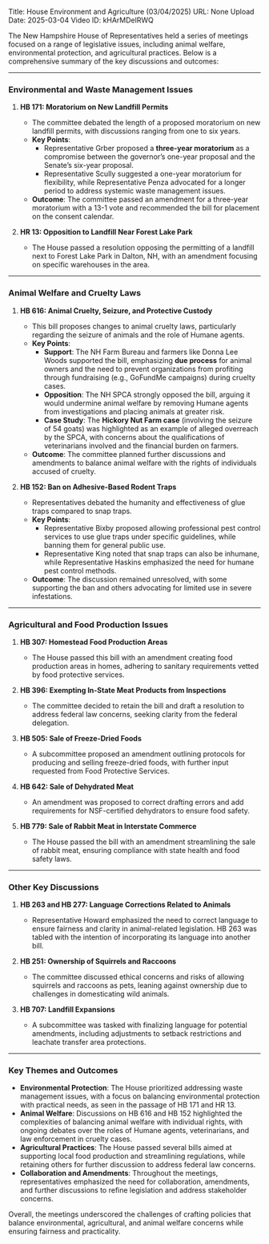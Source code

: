 Title: House Environment and Agriculture (03/04/2025)
URL: None
Upload Date: 2025-03-04
Video ID: kHArMDelRWQ

The New Hampshire House of Representatives held a series of meetings focused on a range of legislative issues, including animal welfare, environmental protection, and agricultural practices. Below is a comprehensive summary of the key discussions and outcomes:

---

### **Environmental and Waste Management Issues**

1. **HB 171: Moratorium on New Landfill Permits**  
   - The committee debated the length of a proposed moratorium on new landfill permits, with discussions ranging from one to six years.  
   - **Key Points**:  
     - Representative Grber proposed a **three-year moratorium** as a compromise between the governor’s one-year proposal and the Senate’s six-year proposal.  
     - Representative Scully suggested a one-year moratorium for flexibility, while Representative Penza advocated for a longer period to address systemic waste management issues.  
   - **Outcome**: The committee passed an amendment for a three-year moratorium with a 13-1 vote and recommended the bill for placement on the consent calendar.

2. **HR 13: Opposition to Landfill Near Forest Lake Park**  
   - The House passed a resolution opposing the permitting of a landfill next to Forest Lake Park in Dalton, NH, with an amendment focusing on specific warehouses in the area.

---

### **Animal Welfare and Cruelty Laws**

1. **HB 616: Animal Cruelty, Seizure, and Protective Custody**  
   - This bill proposes changes to animal cruelty laws, particularly regarding the seizure of animals and the role of Humane agents.  
   - **Key Points**:  
     - **Support**: The NH Farm Bureau and farmers like Donna Lee Woods supported the bill, emphasizing **due process** for animal owners and the need to prevent organizations from profiting through fundraising (e.g., GoFundMe campaigns) during cruelty cases.  
     - **Opposition**: The NH SPCA strongly opposed the bill, arguing it would undermine animal welfare by removing Humane agents from investigations and placing animals at greater risk.  
     - **Case Study**: The **Hickory Nut Farm case** (involving the seizure of 54 goats) was highlighted as an example of alleged overreach by the SPCA, with concerns about the qualifications of veterinarians involved and the financial burden on farmers.  
   - **Outcome**: The committee planned further discussions and amendments to balance animal welfare with the rights of individuals accused of cruelty.

2. **HB 152: Ban on Adhesive-Based Rodent Traps**  
   - Representatives debated the humanity and effectiveness of glue traps compared to snap traps.  
   - **Key Points**:  
     - Representative Bixby proposed allowing professional pest control services to use glue traps under specific guidelines, while banning them for general public use.  
     - Representative King noted that snap traps can also be inhumane, while Representative Haskins emphasized the need for humane pest control methods.  
   - **Outcome**: The discussion remained unresolved, with some supporting the ban and others advocating for limited use in severe infestations.

---

### **Agricultural and Food Production Issues**

1. **HB 307: Homestead Food Production Areas**  
   - The House passed this bill with an amendment creating food production areas in homes, adhering to sanitary requirements vetted by food protective services.

2. **HB 396: Exempting In-State Meat Products from Inspections**  
   - The committee decided to retain the bill and draft a resolution to address federal law concerns, seeking clarity from the federal delegation.

3. **HB 505: Sale of Freeze-Dried Foods**  
   - A subcommittee proposed an amendment outlining protocols for producing and selling freeze-dried foods, with further input requested from Food Protective Services.

4. **HB 642: Sale of Dehydrated Meat**  
   - An amendment was proposed to correct drafting errors and add requirements for NSF-certified dehydrators to ensure food safety.

5. **HB 779: Sale of Rabbit Meat in Interstate Commerce**  
   - The House passed the bill with an amendment streamlining the sale of rabbit meat, ensuring compliance with state health and food safety laws.

---

### **Other Key Discussions**

1. **HB 263 and HB 277: Language Corrections Related to Animals**  
   - Representative Howard emphasized the need to correct language to ensure fairness and clarity in animal-related legislation. HB 263 was tabled with the intention of incorporating its language into another bill.

2. **HB 251: Ownership of Squirrels and Raccoons**  
   - The committee discussed ethical concerns and risks of allowing squirrels and raccoons as pets, leaning against ownership due to challenges in domesticating wild animals.

3. **HB 707: Landfill Expansions**  
   - A subcommittee was tasked with finalizing language for potential amendments, including adjustments to setback restrictions and leachate transfer area protections.

---

### **Key Themes and Outcomes**

- **Environmental Protection**: The House prioritized addressing waste management issues, with a focus on balancing environmental protection with practical needs, as seen in the passage of HB 171 and HR 13.  
- **Animal Welfare**: Discussions on HB 616 and HB 152 highlighted the complexities of balancing animal welfare with individual rights, with ongoing debates over the roles of Humane agents, veterinarians, and law enforcement in cruelty cases.  
- **Agricultural Practices**: The House passed several bills aimed at supporting local food production and streamlining regulations, while retaining others for further discussion to address federal law concerns.  
- **Collaboration and Amendments**: Throughout the meetings, representatives emphasized the need for collaboration, amendments, and further discussions to refine legislation and address stakeholder concerns.

Overall, the meetings underscored the challenges of crafting policies that balance environmental, agricultural, and animal welfare concerns while ensuring fairness and practicality.